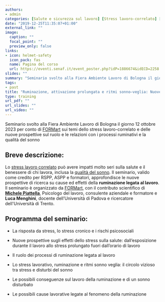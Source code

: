 ```yaml
---
authors:
- admin
categories: [Salute e sicurezza sul lavoro] [Stress lavoro-correlato] [Benessere organizzativo]
date: "2019-12-25T11:35:07+01:00"
external_link: ""
image:
  caption: ""
  focal_point: ""
  preview_only: false
links:
- icon: helmet-safety
  icon_pack: fas
  name: Pagina del corso
  url: https://eventi.senaf.it/event_poster.php?idP=1886674&idECD=2258
slides: ""
summary: "Seminario svolto alla Fiera Ambiente Lavoro di Bologna il giorno 12 ottobre 2023 per conto di FORMart sui temi dello stress lavoro-correlato e delle nuove prospettive sul ruolo e le relazioni con i processi ruminativi e la qualità del sonno"
tags:
- past
title: "Ruminazione, attivazione prolungata e ritmi sonno–veglia: Nuove prospettive di ricerca sullo stress lavoro – correlato"
type: training
url_pdf: ""
url_slides: ""
url_video: ""
---
```


Seminario svolto alla Fiera Ambiente Lavoro di Bologna il giorno 12 ottobre 2023 per conto di [FORMart](https://www.formart.it/home) sui temi dello stress lavoro-correlato e delle nuove prospettive sul ruolo e le relazioni con i processi ruminativi e la qualità del sonno

## Breve descrizione:

Lo [stress lavoro correlato](/it/stress-lavoro-correlato-come-gestire-i-rischi-psicosociali-sul-lavoro/) può avere impatti molto seri sulla salute e il benessere di chi lavora, inclusa la [qualità del sonno](/it/sonno-rilassamento-e-recupero-perche-il-tempo-libero-e-cosi-importante/). Il seminario, valido come credito per RSPP, ASPP e formatori, approfondisce le nuove prospettive di ricerca su cause ed effetti della **ruminazione legata al lavoro**. Il seminario è organizzato da [FORMart](https://www.formart.it/home), con il contributo scientifico di **[Michele Piattella](https://www.linkedin.com/today/author/michele-piattella-ab1ab520?trk=author-info__article-link)**, Psicologo del lavoro, consulente aziendale e formatore e **Luca Menghini**, docente dell’Università di Padova e ricercatore dell'Università di Trento.

## Programma del seminario:

- La risposta da stress, lo stress cronico e i rischi psicosociali

- Nuove prospettive sugli effetti dello stress sulla salute: dall’esposizione durante il lavoro allo stress prolungato fuori dall’orario di lavoro

- Il ruolo dei processi di ruminazione legata al lavoro

- Lo stress lavorativo, ruminazione e ritmi sonno veglia: il circolo vizioso tra stress e disturbi del sonno

- Le possibili conseguenze sul lavoro della ruminazione e di un sonno disturbato

- Le possibili cause lavorative legate al fenomeno della ruminazione